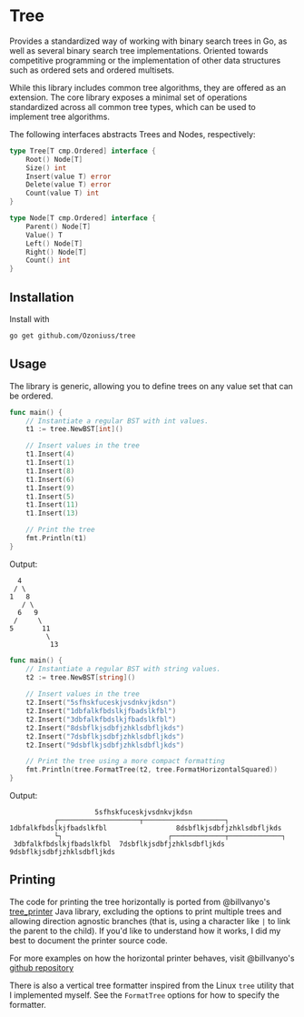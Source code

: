 # Tree

Provides a standardized way of working with binary search trees in Go, as well as several binary search tree implementations. Oriented towards competitive programming or the implementation of other data structures such as ordered sets and ordered multisets.

While this library includes common tree algorithms, they are offered as an extension. The core library exposes a minimal set of operations standardized across all common tree types, which can be used to implement tree algorithms.

The following interfaces abstracts Trees and Nodes, respectively:

```go
type Tree[T cmp.Ordered] interface {
    Root() Node[T]
    Size() int
    Insert(value T) error
    Delete(value T) error
    Count(value T) int
}

type Node[T cmp.Ordered] interface {
    Parent() Node[T]
    Value() T
    Left() Node[T]
    Right() Node[T]
    Count() int
}
```

## Installation

Install with

```bash
go get github.com/Ozoniuss/tree
```

## Usage

The library is generic, allowing you to define trees on any value set that can be ordered.

```go
func main() {
    // Instantiate a regular BST with int values.
    t1 := tree.NewBST[int]()

    // Insert values in the tree
    t1.Insert(4)
    t1.Insert(1)
    t1.Insert(8)
    t1.Insert(6)
    t1.Insert(9)
    t1.Insert(5)
    t1.Insert(11)
    t1.Insert(13)

    // Print the tree
    fmt.Println(t1)
}
```

Output:

```
  4         
 / \        
1   8       
   / \      
  6   9     
 /     \    
5       11  
         \  
          13
```

```go
func main() {
    // Instantiate a regular BST with string values.
    t2 := tree.NewBST[string]()
    
    // Insert values in the tree
    t2.Insert("5sfhskfuceskjvsdnkvjkdsn")
    t2.Insert("1dbfalkfbdslkjfbadslkfbl")
    t2.Insert("3dbfalkfbdslkjfbadslkfbl")
    t2.Insert("8dsbflkjsdbfjzhklsdbfljkds")
    t2.Insert("7dsbflkjsdbfjzhklsdbfljkds")
    t2.Insert("9dsbflkjsdbfjzhklsdbfljkds")

    // Print the tree using a more compact formatting
    fmt.Println(tree.FormatTree(t2, tree.FormatHorizontalSquared))
}
```

Output:

```
                     5sfhskfuceskjvsdnkvjkdsn                                    
           ┌────────────────────┬────────────────────┐                           
1dbfalkfbdslkjfbadslkfbl                 8dsbflkjsdbfjzhklsdbfljkds              
           └┐                          ┌─────────────┬─────────────┐             
 3dbfalkfbdslkjfbadslkfbl  7dsbflkjsdbfjzhklsdbfljkds  9dsbflkjsdbfjzhklsdbfljkds
```

## Printing

The code for printing the tree horizontally is ported from @billvanyo's [tree_printer](https://github.com/billvanyo/tree_printer/tree/master) Java library, excluding the options to print multiple trees and allowing direction agnostic branches (that is, using a character like `|` to link the parent to the child). If you'd like to understand how it works, I did my best to document the printer source code.

For more examples on how the horizontal printer behaves, visit @billvanyo's [github repository](https://github.com/billvanyo/tree_printer/tree/master)

There is also a vertical tree formatter inspired from the Linux `tree` utility that I implemented myself. See the `FormatTree` options for how to specify the formatter.